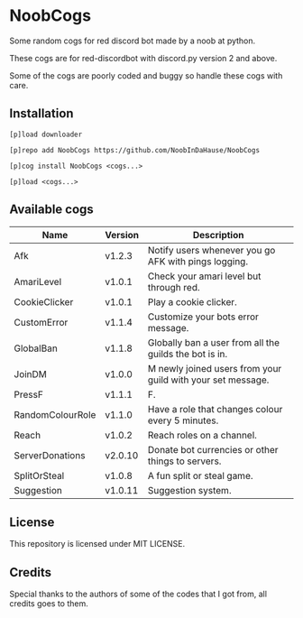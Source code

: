 # NoobCogs

Some random cogs for red discord bot made by a noob at python.

These cogs are for red-discordbot with discord.py version 2 and above.

Some of the cogs are poorly coded and buggy so handle these cogs with care.

## Installation

```
[p]load downloader

[p]repo add NoobCogs https://github.com/NoobInDaHause/NoobCogs

[p]cog install NoobCogs <cogs...>

[p]load <cogs...>
```

## Available cogs

| Name             |  Version  | Description                                                      |
| ---------------- | --------- | ---------------------------------------------------------------- |
| Afk              |  v1.2.3   | Notify users whenever you go AFK with pings logging.             |
| AmariLevel       |  v1.0.1   | Check your amari level but through red.                          |
| CookieClicker    |  v1.0.1   | Play a cookie clicker.                                           |
| CustomError      |  v1.1.4   | Customize your bots error message.                               |
| GlobalBan        |  v1.1.8   | Globally ban a user from all the guilds the bot is in.           |
| JoinDM           |  v1.0.0   | M newly joined users from your guild with your set message.      |
| PressF           |  v1.1.1   | F.                                                               |
| RandomColourRole |  v1.1.0   | Have a role that changes colour every 5 minutes.                 |
| Reach            |  v1.0.2   | Reach roles on a channel.                                        |
| ServerDonations  |  v2.0.10  | Donate bot currencies or other things to servers.                |
| SplitOrSteal     |  v1.0.8   | A fun split or steal game.                                       |
| Suggestion       |  v1.0.11  | Suggestion system.                                               |

## License

This repository is licensed under MIT LICENSE.

## Credits

Special thanks to the authors of some of the codes that I got from, all credits goes to them.
